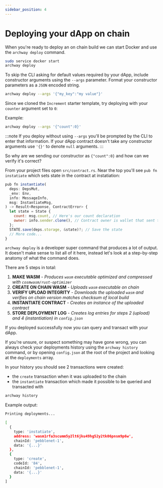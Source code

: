 ```yaml
---
sidebar_position: 4
---
```


# Deploying your dApp on chain

When you're ready to deploy an on chain build we can start Docker and use the `archway deploy` command.
```bash
sudo service docker start
archway deploy
```

To skip the CLI asking for default values required by your dApp, include constructor arguments using the `--args` parameter. Format your constructor parameters as a `JSON` encoded string.
```bash
archway deploy --args '{"my_key":"my value"}'
```

Since we cloned the `Increment` starter template, try deploying with your `counter` argument set to `0`: 

Example:
```bash
archway deploy --args '{"count":0}'
```

:::note
If you deploy without using `--args` you'll be prompted by the CLI to enter that information. If your dApp contract doesn't take any constructor arguments use `'{}'` to denote `null` arguments.
:::

So why are we sending our constructor as `{"count":0}` and how can we verify it's correct? 

From your project files open `src/contract.rs`. Near the top you'll see `pub fn instatiate` which sets state in the contract at instatiation:
```javascript
pub fn instantiate(
  deps: DepsMut,
  _env: Env,
  info: MessageInfo,
  msg: InstantiateMsg,
) -> Result<Response, ContractError> {
  let state = State {
    count: msg.count, // Here's our count declaration
    owner: info.sender.clone(), // Contract owner is wallet that sent tx
  };
  STATE.save(deps.storage, &state)?; // Save the state
  // More code... 
}
```

<!-- XXX TODO: put a video here in place of output -->

`archway deploy` is a developer super command that produces a lot of output. It doesn't make sense to list all of it here, instead let's look at a step-by-step anatomy of what the command does. 

There are 5 steps in total:

1. **MAKE WASM** - _Produces `wasm` executable optimized and compressed with `cosmwasm/rust-optimizer`_
2. **CREATE ON CHAIN WASM** - _Uploads `wasm` executable on chain_
3. **VERIFY UPLOAD INTEGRITY** - _Downloads the uploaded `wasm` and verifies on chain version matches checksum of local build_
4. **INSTANTIATE CONTRACT** - _Creates an instance of the uploaded contract_
5. **STORE DEPLOYMENT LOG** - _Creates log entries for steps 2 (upload) and 4 (instantiation) in `config.json`_

If you deployed successfully now you can query and transact with your dApp. 

If you're unsure, or suspect something may have gone wrong, you can always check your deployments history using the `archway history` command, or by opening `config.json` at the root of the project and looking at the `deployments` array. 

In your history you should see 2 transactions were created: 
- the `create` transaction when it was uploaded to the chain
- the `instantiate` transaction which made it possible to be queried and transacted with

```bash
archway history
```

Example output:
```bash
Printing deployments...

[
  {
    type: 'instatiate',
    address: 'wasm1rfa3scumm5y2lt6jku49hg52y2tk06pnsm9p6w',
    chainId: 'pebblenet-1',
    data: '{...}'
  },
  {
    type: 'create',
    codeId: '84',
    chainId: 'pebblenet-1',
    data: '{...}'
  }
]
```